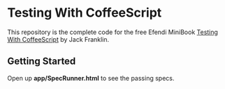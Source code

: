 # Testing With CoffeeScript

This repository is the complete code for the free Efendi MiniBook [Testing With CoffeeScript](https://efendibooks.com/minibooks/testing-with-coffeescript) by Jack Franklin.

## Getting Started

Open up **app/SpecRunner.html** to see the passing specs.